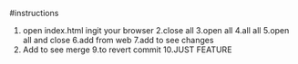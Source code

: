 #instructions 

1. open index.html ingit  your browser
2.close all
3.open all
4.all all
5.open all and close
6.add from web
7.add to see changes
8. Add to see merge
9.to revert commit
10.JUST FEATURE

